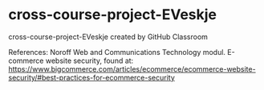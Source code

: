 # cross-course-project-EVeskje
cross-course-project-EVeskje created by GitHub Classroom

References: 
Noroff Web and Communications Technology modul. 
E-commerce website security, found at: https://www.bigcommerce.com/articles/ecommerce/ecommerce-website-security/#best-practices-for-ecommerce-security 
